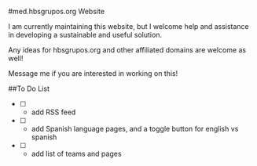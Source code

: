 #med.hbsgrupos.org Website

I am currently maintaining this website, but I welcome help and assistance in developing a sustainable and useful solution.

Any ideas for hbsgrupos.org and other affiliated domains are welcome as well!

Message me if you are interested in working on this!


##To Do List

- [  ] - add RSS feed
- [  ] - add Spanish language pages, and a toggle button for english vs spanish
- [  ] - add list of teams and pages
